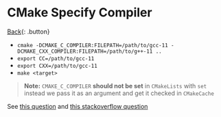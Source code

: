 # CMake Specify Compiler

[Back](../buildtools.md){: .button}

+ `cmake -DCMAKE_C_COMPILER:FILEPATH=/path/to/gcc-11 -DCMAKE_CXX_COMPILER:FILEPATH=/path/to/g++-11 ..`
+ `export CC=/path/to/gcc-11`
+ `export CXX=/path/to/gcc-11`
+ `make <target>`

> **Note:** `CMAKE_C_COMPILER` **should not be set** in `CMakeLists` with `set` instead we pass it as an argument and get it checked in `CMakeCache`

See [this question](https://discourse.cmake.org/t/proper-way-to-set-compiler-and-language-standard-in-cmake/2756) and [this stackoverflow question](https://stackoverflow.com/questions/17275348/how-to-specify-new-gcc-path-for-cmake)
